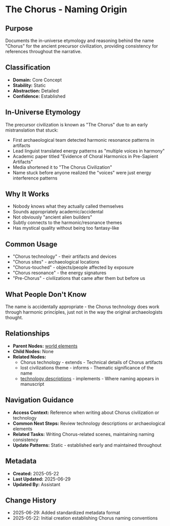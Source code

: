 # The Chorus - Naming Origin

## Purpose
Documents the in-universe etymology and reasoning behind the name "Chorus" for the ancient precursor civilization, providing consistency for references throughout the narrative.

## Classification
- **Domain:** Core Concept
- **Stability:** Static
- **Abstraction:** Detailed
- **Confidence:** Established

## In-Universe Etymology
The precursor civilization is known as "The Chorus" due to an early mistranslation that stuck:

- First archaeological team detected harmonic resonance patterns in artifacts
- Lead linguist translated energy patterns as "multiple voices in harmony"  
- Academic paper titled "Evidence of Choral Harmonics in Pre-Sapient Artifacts"
- Media shortened it to "The Chorus Civilization"
- Name stuck before anyone realized the "voices" were just energy interference patterns

## Why It Works
- Nobody knows what they actually called themselves
- Sounds appropriately academic/accidental
- Not obviously "ancient alien builders"
- Subtly connects to the harmonic/resonance themes
- Has mystical quality without being too fantasy-like

## Common Usage
- "Chorus technology" - their artifacts and devices
- "Chorus sites" - archaeological locations
- "Chorus-touched" - objects/people affected by exposure
- "Chorus resonance" - the energy signatures
- "Pre-Chorus" - civilizations that came after them but before us

## What People Don't Know
The name is accidentally appropriate - the Chorus technology does work through harmonic principles, just not in the way the original archaeologists thought.

## Relationships
- **Parent Nodes:** [world elements](../elements/world/)
- **Child Nodes:** None
- **Related Nodes:**
  - Chorus technology - extends - Technical details of Chorus artifacts
  - lost civilizations theme - informs - Thematic significance of the name
  - [technology descriptions](../discovery/locations/technology-descriptions.md) - implements - Where naming appears in manuscript

## Navigation Guidance
- **Access Context:** Reference when writing about Chorus civilization or technology
- **Common Next Steps:** Review technology descriptions or archaeological elements
- **Related Tasks:** Writing Chorus-related scenes, maintaining naming consistency
- **Update Patterns:** Static - established early and maintained throughout

## Metadata
- **Created:** 2025-05-22
- **Last Updated:** 2025-06-29
- **Updated By:** Assistant

## Change History
- 2025-06-29: Added standardized metadata format
- 2025-05-22: Initial creation establishing Chorus naming conventions